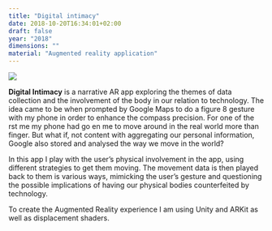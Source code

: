 ```yaml
---
title: "Digital intimacy"
date: 2018-10-20T16:34:01+02:00
draft: false
year: "2018"
dimensions: ""
material: "Augmented reality application"
---
```


![](/img/Digital_intimacy1.png)

**Digital Intimacy** is a narrative AR app exploring the themes of data collection and the involvement of the body in our relation to technology. The idea came to be when prompted by Google Maps to do a figure 8 gesture with my phone in order to enhance the compass precision. For one of the rst me my phone had go en me to move around in the real world more than finger. But what if, not content with aggregating our personal information, Google also stored and analysed the way we move in the world?

In this app I play with the user’s physical involvement in the app, using different strategies to get them moving. The movement data is then played back to them is various ways, mimicking the user’s gesture and questioning the possible implications of having our physical bodies counterfeited by technology.
					
To create the Augmented Reality experience I am using Unity and ARKit as well as displacement shaders.